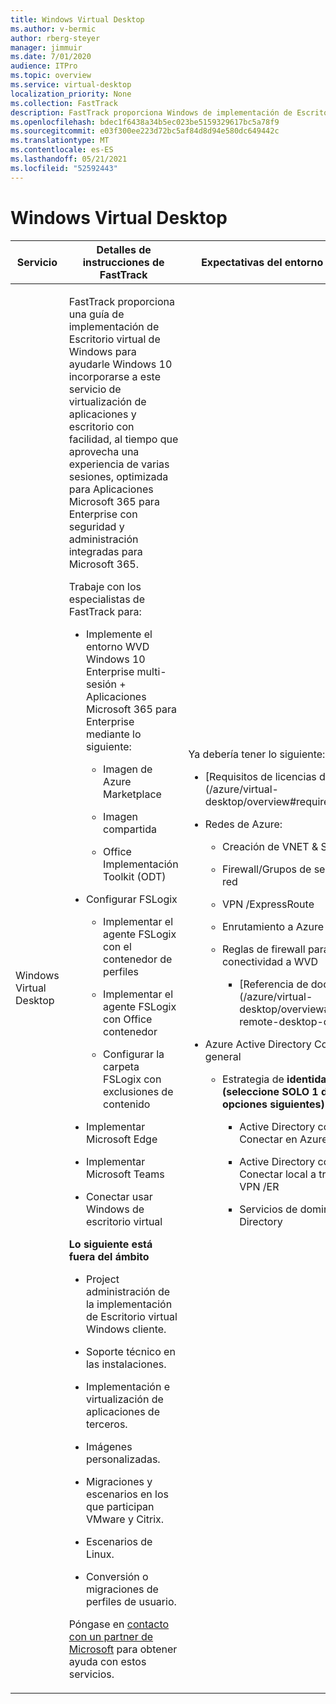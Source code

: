 ```yaml
---
title: Windows Virtual Desktop
ms.author: v-bermic
author: rberg-steyer
manager: jimmuir
ms.date: 7/01/2020
audience: ITPro
ms.topic: overview
ms.service: virtual-desktop
localization_priority: None
ms.collection: FastTrack
description: FastTrack proporciona Windows de implementación de Escritorio virtual para ayudarle a incorporarse a este escritorio.
ms.openlocfilehash: bdec1f6438a34b5ec023be5159329617bc5a78f9
ms.sourcegitcommit: e03f300ee223d72bc5af84d8d94e580dc649442c
ms.translationtype: MT
ms.contentlocale: es-ES
ms.lasthandoff: 05/21/2021
ms.locfileid: "52592443"
---
```

# <a name="windows-virtual-desktop"></a>Windows Virtual Desktop

<table>
<thead>
<tr class="header">
<th><strong>Servicio</strong></th>
<th><strong>Detalles de instrucciones de FastTrack</strong></th>
<th><strong>Expectativas del entorno de origen</strong></th>
</tr>
</thead>
<tbody>
<tr class="odd">
<td>Windows Virtual Desktop</td>
<td><p>FastTrack proporciona una guía de implementación de Escritorio virtual de Windows para ayudarle Windows 10 incorporarse a este servicio de virtualización de aplicaciones y escritorio con facilidad, al tiempo que aprovecha una experiencia de varias sesiones, optimizada para Aplicaciones Microsoft 365 para Enterprise con seguridad y administración integradas para Microsoft 365.</p>
<p>Trabaje con los especialistas de FastTrack para:</p>
<ul>
<li><p>Implemente el entorno WVD Windows 10 Enterprise multi-sesión + Aplicaciones Microsoft 365 para Enterprise mediante lo siguiente:</p>
<ul>
<li><p>Imagen de Azure Marketplace</p></li>
<li><p>Imagen compartida</p></li>
<li><p>Office Implementación Toolkit (ODT)</p></li>
</ul></li>
<li><p>Configurar FSLogix</p>
<ul>
<li><p>Implementar el agente FSLogix con el contenedor de perfiles</p></li>
<li><p>Implementar el agente FSLogix con Office contenedor</p></li>
<li><p>Configurar la carpeta FSLogix con exclusiones de contenido</p></li>
</ul></li>
<li><p>Implementar Microsoft Edge</p></li>
<li><p>Implementar Microsoft Teams</p></li>
<li><p>Conectar usar Windows de escritorio virtual</p></li>
</ul>
<p><strong>Lo siguiente está fuera del ámbito</strong></p>
<ul>
<li><p>Project administración de la implementación de Escritorio virtual Windows cliente.</p></li>
<li><p>Soporte técnico en las instalaciones.</p></li>
<li><p>Implementación e virtualización de aplicaciones de terceros.</p></li>
<li><p>Imágenes personalizadas.</p></li>
<li><p>Migraciones y escenarios en los que participan VMware y Citrix.</p></li>
<li><p>Escenarios de Linux.</p></li>
<li><p>Conversión o migraciones de perfiles de usuario.</p></li>
</ul>
<p>Póngase en <a href="https://go.microsoft.com/fwlink/?linkid=2080150">contacto con un partner de Microsoft</a> para obtener ayuda con estos servicios.</p></td>
<td><p>Ya debería tener lo siguiente:</p>
<ul>
<li><p>[Requisitos de licencias de WVD](/azure/virtual-desktop/overview#requirements)</p></li>
<li><p>Redes de Azure:</p>
<ul>
<li><p>Creación de VNET &amp; Subredes</p></li>
<li><p>Firewall/Grupos de seguridad de red</p></li>
<li><p>VPN /ExpressRoute</p></li>
<li><p>Enrutamiento a Azure desde local</p></li>
<li><p>Reglas de firewall para permitir la conectividad a WVD</p>
<ul>
<li><p>[Referencia de documentos](/azure/virtual-desktop/overview#supported-remote-desktop-clients)</p></li>
</ul></li>
</ul></li>
<li><p>Azure Active Directory Configuración general</p>
<ul>
<li><p>Estrategia de <strong>identidad (seleccione SOLO 1 de las 3 opciones siguientes)</strong></p>
<ul>
<li><p>Active Directory con Azure AD Conectar en Azure</p></li>
<li><p>Active Directory con Azure AD Conectar local a través de VPN /ER</p></li>
<li><p>Servicios de dominio de Active Directory</p></li>
</ul></li>
</ul></li>
</ul></td>
</tr>
</tbody>
</table>
